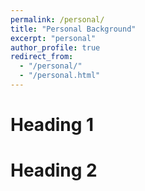 ```yaml
---
permalink: /personal/
title: "Personal Background"
excerpt: "personal"
author_profile: true
redirect_from: 
  - "/personal/"
  - "/personal.html"
---
```


Heading 1
======

Heading 2
======
